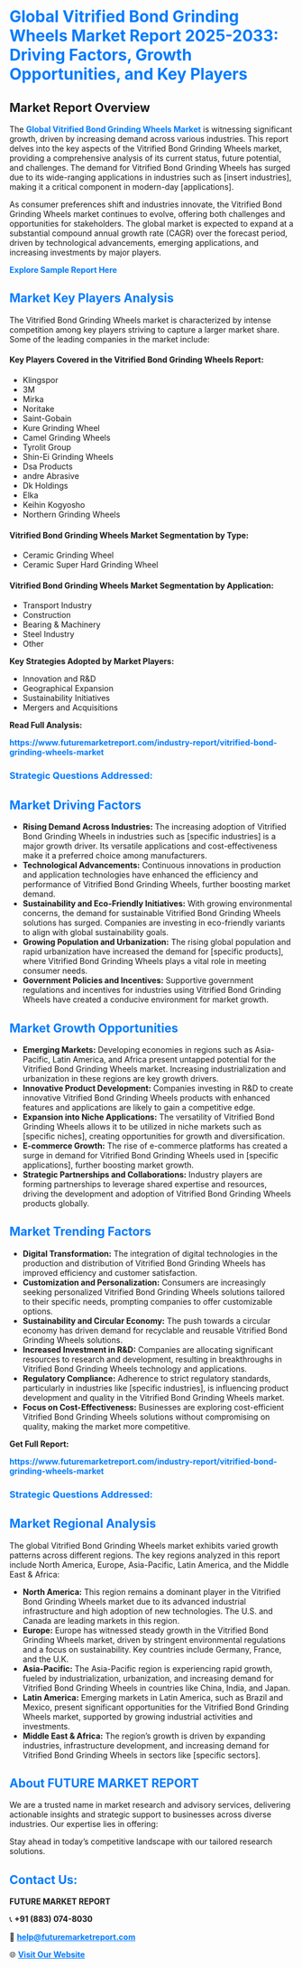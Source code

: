 <h1 style="color: #007BFF;">Global Vitrified Bond Grinding Wheels Market Report 2025-2033: Driving Factors, Growth Opportunities, and Key Players</h1>

<section id="overview">
<h2>Market Report Overview</h2>
<p>The <a href="https://www.futuremarketreport.com/industry-report/vitrified-bond-grinding-wheels-market" style="color: #007BFF; text-decoration: none;"><strong>Global Vitrified Bond Grinding Wheels Market</strong></a> is witnessing significant growth, driven by increasing demand across various industries. This report delves into the key aspects of the Vitrified Bond Grinding Wheels market, providing a comprehensive analysis of its current status, future potential, and challenges. The demand for Vitrified Bond Grinding Wheels has surged due to its wide-ranging applications in industries such as [insert industries], making it a critical component in modern-day [applications].</p>
<p>As consumer preferences shift and industries innovate, the Vitrified Bond Grinding Wheels market continues to evolve, offering both challenges and opportunities for stakeholders. The global market is expected to expand at a substantial compound annual growth rate (CAGR) over the forecast period, driven by technological advancements, emerging applications, and increasing investments by major players.</p>
</section>

<section id="overview">
<p><a href="https://www.futuremarketreport.com/request-sample/reportId=30948" style="color: #007BFF; text-decoration: none;"><strong>Explore Sample Report Here</strong></a></p>
</section>

<section id="key-players">
<h2 style="color: #007BFF;">Market Key Players Analysis</h2>
<p>The Vitrified Bond Grinding Wheels market is characterized by intense competition among key players striving to capture a larger market share. Some of the leading companies in the market include:</p>
<h4>Key Players Covered in the Vitrified Bond Grinding Wheels Report:</h4>
<ul><li>Klingspor</li><li>3M</li><li>Mirka</li><li>Noritake</li><li>Saint-Gobain</li><li>Kure Grinding Wheel</li><li>Camel Grinding Wheels</li><li>Tyrolit Group</li><li>Shin-Ei Grinding Wheels</li><li>Dsa Products</li><li>andre Abrasive</li><li>Dk Holdings</li><li>Elka</li><li>Keihin Kogyosho</li><li>Northern Grinding Wheels</li></ul>
<h4>Vitrified Bond Grinding Wheels Market Segmentation by Type:</h4>
<ul><li>Ceramic Grinding Wheel</li><li>Ceramic Super Hard Grinding Wheel</li></ul>

<h4>Vitrified Bond Grinding Wheels Market Segmentation by Application:</h4>
<ul><li>Transport Industry</li><li>Construction</li><li>Bearing &amp; Machinery</li><li>Steel Industry</li><li>Other</li></ul>
<p><strong>Key Strategies Adopted by Market Players:</strong></p>
<ul>
<li>Innovation and R&D</li>
<li>Geographical Expansion</li>
<li>Sustainability Initiatives</li>
<li>Mergers and Acquisitions</li>
</ul>
</section>

<section>
<p><strong>Read Full Analysis: </strong></p><a href="https://www.futuremarketreport.com/industry-report/vitrified-bond-grinding-wheels-market" style="color: #007BFF; text-decoration: none;"><strong>https://www.futuremarketreport.com/industry-report/vitrified-bond-grinding-wheels-market</strong></a>
<h3 style="color: #007BFF;">Strategic Questions Addressed:</h3>
</section>

<section id="driving-factors">
<h2 style="color: #007BFF;">Market Driving Factors</h2>
<ul>
<li><strong>Rising Demand Across Industries:</strong> The increasing adoption of Vitrified Bond Grinding Wheels in industries such as [specific industries] is a major growth driver. Its versatile applications and cost-effectiveness make it a preferred choice among manufacturers.</li>
<li><strong>Technological Advancements:</strong> Continuous innovations in production and application technologies have enhanced the efficiency and performance of Vitrified Bond Grinding Wheels, further boosting market demand.</li>
<li><strong>Sustainability and Eco-Friendly Initiatives:</strong> With growing environmental concerns, the demand for sustainable Vitrified Bond Grinding Wheels solutions has surged. Companies are investing in eco-friendly variants to align with global sustainability goals.</li>
<li><strong>Growing Population and Urbanization:</strong> The rising global population and rapid urbanization have increased the demand for [specific products], where Vitrified Bond Grinding Wheels plays a vital role in meeting consumer needs.</li>
<li><strong>Government Policies and Incentives:</strong> Supportive government regulations and incentives for industries using Vitrified Bond Grinding Wheels have created a conducive environment for market growth.</li>
</ul>
</section>

<section id="growth-opportunities">
<h2 style="color: #007BFF;">Market Growth Opportunities</h2>
<ul>
<li><strong>Emerging Markets:</strong> Developing economies in regions such as Asia-Pacific, Latin America, and Africa present untapped potential for the Vitrified Bond Grinding Wheels market. Increasing industrialization and urbanization in these regions are key growth drivers.</li>
<li><strong>Innovative Product Development:</strong> Companies investing in R&D to create innovative Vitrified Bond Grinding Wheels products with enhanced features and applications are likely to gain a competitive edge.</li>
<li><strong>Expansion into Niche Applications:</strong> The versatility of Vitrified Bond Grinding Wheels allows it to be utilized in niche markets such as [specific niches], creating opportunities for growth and diversification.</li>
<li><strong>E-commerce Growth:</strong> The rise of e-commerce platforms has created a surge in demand for Vitrified Bond Grinding Wheels used in [specific applications], further boosting market growth.</li>
<li><strong>Strategic Partnerships and Collaborations:</strong> Industry players are forming partnerships to leverage shared expertise and resources, driving the development and adoption of Vitrified Bond Grinding Wheels products globally.</li>
</ul>
</section>

<section id="trending-factors">
<h2 style="color: #007BFF;">Market Trending Factors</h2>
<ul>
<li><strong>Digital Transformation:</strong> The integration of digital technologies in the production and distribution of Vitrified Bond Grinding Wheels has improved efficiency and customer satisfaction.</li>
<li><strong>Customization and Personalization:</strong> Consumers are increasingly seeking personalized Vitrified Bond Grinding Wheels solutions tailored to their specific needs, prompting companies to offer customizable options.</li>
<li><strong>Sustainability and Circular Economy:</strong> The push towards a circular economy has driven demand for recyclable and reusable Vitrified Bond Grinding Wheels solutions.</li>
<li><strong>Increased Investment in R&D:</strong> Companies are allocating significant resources to research and development, resulting in breakthroughs in Vitrified Bond Grinding Wheels technology and applications.</li>
<li><strong>Regulatory Compliance:</strong> Adherence to strict regulatory standards, particularly in industries like [specific industries], is influencing product development and quality in the Vitrified Bond Grinding Wheels market.</li>
<li><strong>Focus on Cost-Effectiveness:</strong> Businesses are exploring cost-efficient Vitrified Bond Grinding Wheels solutions without compromising on quality, making the market more competitive.</li>
</ul>
</section>

<section>
<p><strong>Get Full Report: </strong></p><a href="https://www.futuremarketreport.com/industry-report/vitrified-bond-grinding-wheels-market" style="color: #007BFF; text-decoration: none;"><strong>https://www.futuremarketreport.com/industry-report/vitrified-bond-grinding-wheels-market</strong></a>
<h3 style="color: #007BFF;">Strategic Questions Addressed:</h3>
</section>


<section id="regional-analysis">
<h2 style="color: #007BFF;">Market Regional Analysis</h2>
<p>The global Vitrified Bond Grinding Wheels market exhibits varied growth patterns across different regions. The key regions analyzed in this report include North America, Europe, Asia-Pacific, Latin America, and the Middle East & Africa:</p>
<ul>
<li><strong>North America:</strong> This region remains a dominant player in the Vitrified Bond Grinding Wheels market due to its advanced industrial infrastructure and high adoption of new technologies. The U.S. and Canada are leading markets in this region.</li>
<li><strong>Europe:</strong> Europe has witnessed steady growth in the Vitrified Bond Grinding Wheels market, driven by stringent environmental regulations and a focus on sustainability. Key countries include Germany, France, and the U.K.</li>
<li><strong>Asia-Pacific:</strong> The Asia-Pacific region is experiencing rapid growth, fueled by industrialization, urbanization, and increasing demand for Vitrified Bond Grinding Wheels in countries like China, India, and Japan.</li>
<li><strong>Latin America:</strong> Emerging markets in Latin America, such as Brazil and Mexico, present significant opportunities for the Vitrified Bond Grinding Wheels market, supported by growing industrial activities and investments.</li>
<li><strong>Middle East & Africa:</strong> The region’s growth is driven by expanding industries, infrastructure development, and increasing demand for Vitrified Bond Grinding Wheels in sectors like [specific sectors].</li>
</ul>
</section>

<footer>
<h2 style="color: #007BFF;">About FUTURE MARKET REPORT</h2>
<p>We are a trusted name in market research and advisory services, delivering actionable insights and strategic support to businesses across diverse industries. Our expertise lies in offering:</p>

<p>Stay ahead in today’s competitive landscape with our tailored research solutions.</p>

<h2 style="color: #007BFF;">Contact Us:</h2>
<p><strong>FUTURE MARKET REPORT</strong></p>
<p>📞 <strong>+91 (883) 074-8030</strong></p>
<p>📧 <strong><a href="mailto:help@futuremarketreport.com" style="color: #007BFF;">help@futuremarketreport.com</a></strong></p>
<p>🌐 <strong><a href="https://www.futuremarketreport.com/" style="color: #007BFF;">Visit Our Website</a></strong></p>
</footer>